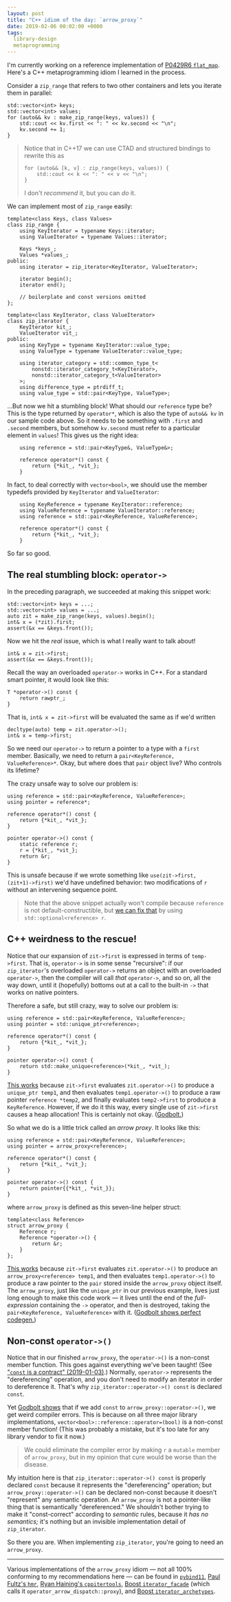 ```yaml
---
layout: post
title: "C++ idiom of the day: `arrow_proxy`"
date: 2019-02-06 00:02:00 +0000
tags:
  library-design
  metaprogramming
---
```


I'm currently working on a reference implementation of
[P0429R6 `flat_map`](http://www.open-std.org/jtc1/sc22/wg21/docs/papers/2019/p0429r6.pdf).
Here's a C++ metaprogramming idiom I learned in the process.

Consider a `zip_range` that refers to two other containers and lets you
iterate them in parallel:

    std::vector<int> keys;
    std::vector<int> values;
    for (auto&& kv : make_zip_range(keys, values)) {
        std::cout << kv.first << ": " << kv.second << "\n";
        kv.second += 1;
    }

> Notice that in C++17 we can use CTAD and structured bindings to rewrite this as
>
>     for (auto&& [k, v] : zip_range(keys, values)) {
>         std::cout << k << ": " << v << "\n";
>     }
>
> I don't _recommend_ it, but you can _do_ it.

We can implement most of `zip_range` easily:

    template<class Keys, class Values>
    class zip_range {
        using KeyIterator = typename Keys::iterator;
        using ValueIterator = typename Values::iterator;

        Keys *keys_;
        Values *values_;
    public:
        using iterator = zip_iterator<KeyIterator, ValueIterator>;

        iterator begin();
        iterator end();

        // boilerplate and const versions omitted
    };

    template<class KeyIterator, class ValueIterator>
    class zip_iterator {
        KeyIterator kit_;
        ValueIterator vit_;
    public:
        using KeyType = typename KeyIterator::value_type;
        using ValueType = typename ValueIterator::value_type;

        using iterator_category = std::common_type_t<
            nonstd::iterator_category_t<KeyIterator>,
            nonstd::iterator_category_t<ValueIterator>
        >;
        using difference_type = ptrdiff_t;
        using value_type = std::pair<KeyType, ValueType>;

...But now we hit a stumbling block! What should our `reference` type be?
This is the type returned by `operator*`, which is also the type of `auto&& kv`
in our sample code above. So it needs to be something with `.first` and `.second`
members, but somehow `kv.second` must refer to a particular element in `values`!
This gives us the right idea:

        using reference = std::pair<KeyType&, ValueType&>;

        reference operator*() const {
            return {*kit_, *vit_};
        }

In fact, to deal correctly with `vector<bool>`, we should use the
member typedefs provided by `KeyIterator` and `ValueIterator`:

        using KeyReference = typename KeyIterator::reference;
        using ValueReference = typename ValueIterator::reference;
        using reference = std::pair<KeyReference, ValueReference>;

        reference operator*() const {
            return {*kit_, *vit_};
        }

So far so good.


## The real stumbling block: `operator->`

In the preceding paragraph, we succeeded at making this snippet work:

    std::vector<int> keys = ...;
    std::vector<int> values = ...;
    auto zit = make_zip_range(keys, values).begin();
    int& x = (*zit).first;
    assert(&x == &keys.front());

Now we hit the _real_ issue, which is what I really want to talk about!

    int& x = zit->first;
    assert(&x == &keys.front());

Recall the way an overloaded `operator->` works in C++. For a standard smart pointer,
it would look like this:

    T *operator->() const {
        return rawptr_;
    }

That is, `int& x = zit->first` will be evaluated the same as if we'd written

    decltype(auto) temp = zit.operator->();
    int& x = temp->first;

So we need our `operator->` to return a pointer to a type with a `first` member.
Basically, we need to return a `pair<KeyReference, ValueReference>*`. Okay, but
where does that `pair` object live? Who controls its lifetime?

The crazy unsafe way to solve our problem is:

    using reference = std::pair<KeyReference, ValueReference>;
    using pointer = reference*;

    reference operator*() const {
        return {*kit_, *vit_};
    }

    pointer operator->() const {
        static reference r;
        r = {*kit_, *vit_};
        return &r;
    }

This is unsafe because if we wrote something like `use(zit->first, (zit+1)->first)`
we'd have undefined behavior: two modifications of `r` without an intervening sequence point.

> Note that the above snippet actually won't compile because `reference` is not
> default-constructible, but [we can fix that](https://wandbox.org/permlink/5iIj56yesxdOxB1L)
> by using `std::optional<reference> r`.


## C++ weirdness to the rescue!

Notice that our expansion of `zit->first` is expressed
in terms of `temp->first`. That is, `operator->` is in some sense "recursive": if our
`zip_iterator`'s overloaded `operator->` returns an object with an overloaded `operator->`,
then the compiler will call _that_ `operator->`, and so on, all the way down, until
it (hopefully) bottoms out at a call to the built-in `->` that works on native pointers.

Therefore a safe, but still crazy, way to solve our problem is:

    using reference = std::pair<KeyReference, ValueReference>;
    using pointer = std::unique_ptr<reference>;

    reference operator*() const {
        return {*kit_, *vit_};
    }

    pointer operator->() const {
        return std::make_unique<reference>(*kit_, *vit_);
    }

[This works](https://wandbox.org/permlink/SpvizOPuBeggNuzr)
because `zit->first` evaluates `zit.operator->()` to produce a `unique_ptr temp1`,
and then evaluates `temp1.operator->()` to produce a raw pointer `reference *temp2`, and finally
evaluates `temp2->first` to produce a `KeyReference`. However, if we do it this way,
every single use of `zit->first` causes a heap allocation! This is certainly not okay.
([Godbolt.](https://godbolt.org/z/QkL_tv))

So what we do is a little trick called an _arrow proxy_. It looks like this:

    using reference = std::pair<KeyReference, ValueReference>;
    using pointer = arrow_proxy<reference>;

    reference operator*() const {
        return {*kit_, *vit_};
    }

    pointer operator->() const {
        return pointer{{*kit_, *vit_}};
    }

where `arrow_proxy` is defined as this seven-line helper struct:

    template<class Reference>
    struct arrow_proxy {
        Reference r;
        Reference *operator->() {
            return &r;
        }
    };

[This works](https://wandbox.org/permlink/ewGDMfRV91FTCzX5) because `zit->first`
evaluates `zit.operator->()` to produce an `arrow_proxy<reference> temp1`, and then
evaluates `temp1.operator->()` to produce a raw pointer to the `pair` stored inside
the `arrow_proxy` object itself. The `arrow_proxy`, just like the `unique_ptr` in
our previous example, lives just long enough to make this code work — it lives
until the end of the _full-expression_ containing the `->` operator, and then
is destroyed, taking the `pair<KeyReference, ValueReference>` with it.
([Godbolt shows perfect codegen.](https://godbolt.org/z/FZA0P9))


## Non-const `operator->()`

Notice that in our finished `arrow_proxy`, the `operator->()` is a non-const member function.
This goes against everything we've been taught! (See
["`const` is a contract" (2019-01-03)](https://quuxplusone.github.io/blog/2019/01/03/const-is-a-contract/).)
Normally, `operator->` represents the "dereferencing" operation, and you don't
need to modify an iterator in order to dereference it. That's why
`zip_iterator::operator->() const` is declared `const`.

Yet [Godbolt shows](https://godbolt.org/z/KMmA4e) that if we add `const` to `arrow_proxy::operator->()`,
we get weird compiler errors. This is because on all three major library implementations,
`vector<bool>::reference::operator=(bool)` is a non-const member function! (This was
probably a mistake, but it's too late for any library vendor to fix it now.)

> We could eliminate the compiler error by making `r` a `mutable` member of
> `arrow_proxy`, but in my opinion that cure would be worse than the disease.

My intuition here is that `zip_iterator::operator->() const` is properly declared `const`
because it represents the "dereferencing" operation; but `arrow_proxy::operator->()`
can be declared non-const because it doesn't "represent" any semantic operation. An
`arrow_proxy` is not a pointer-like thing that is semantically "dereferenced."
We shouldn't bother trying to make it "const-correct" according to _semantic_ rules,
because it _has no semantics;_ it's nothing but an invisible implementation detail of `zip_iterator`.

So there you are. When implementing `zip_iterator`, you're going to need an `arrow_proxy`.

----

Various implementations of the `arrow_proxy` idiom — not all 100% conforming to my
recommendations here — can be found in
[`pybind11`](https://github.com/pybind/pybind11/blob/ccbe68b084806dece5863437a7dc93de20bd9b15/include/pybind11/pytypes.h#L638-L645),
[Paul Fultz's `hmr`](https://github.com/pfultz2/hmr/blob/3966a4a94f76a94c681a0dba9ec64bcaabf09919/include/hmr/detail/operators.hpp#L18-L55),
[Ryan Haining's `cppitertools`](https://github.com/ryanhaining/cppitertools/blob/af1e317864baeb7dee913b7219ffe4382ed885c7/internal/iterbase.hpp#L171-L186),
[Boost `iterator_facade`](https://www.boost.org/doc/libs/1_69_0/boost/iterator/iterator_facade.hpp)
(which calls it `operator_arrow_dispatch::proxy`), and
[Boost `iterator_archetypes`](https://www.boost.org/doc/libs/1_69_0/boost/iterator/iterator_archetypes.hpp).
